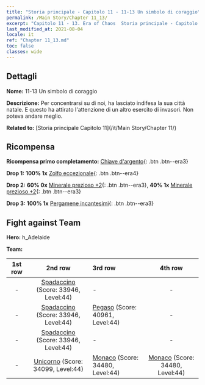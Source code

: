 ```yaml
---
title: "Storia principale - Capitolo 11 - 11-13 Un simbolo di coraggio"
permalink: /Main Story/Chapter 11_13/
excerpt: "Capitolo 11 - 13. Era of Chaos  Storia principale - Capitolo 11_13. 11-13 Un simbolo di coraggio"
last_modified_at: 2021-08-04
locale: it
ref: "Chapter 11_13.md"
toc: false
classes: wide
---
```


## Dettagli

 **Nome:** 11-13 Un simbolo di coraggio

 **Descrizione:** Per concentrarsi su di noi, ha lasciato indifesa la sua città natale. E questo ha attirato l'attenzione di un altro esercito di invasori. Non poteva andare meglio.

 **Related to:** [Storia principale Capitolo 11](/it/Main Story/Chapter 11/)

## Ricompensa

 **Ricompensa primo completamento:** [Chiave d'argento](/ItemsIT/con_693/){: .btn .btn--era3}

 **Drop 1:** **100% 1x** [Zolfo eccezionale](/ItemsIT/mat_36/){: .btn .btn--era4}

 **Drop 2:** **60% 0x** [Minerale prezioso +2](/ItemsIT/mat_26/){: .btn .btn--era3}, **40% 1x** [Minerale prezioso +2](/ItemsIT/mat_26/){: .btn .btn--era3}

 **Drop 3:** **100% 1x** [Pergamene incantesimi](/ItemsIT/con_694/){: .btn .btn--era3}


## Fight against Team
 **Hero:** h_Adelaide

 **Team:**


  | 1st row | 2nd row | 3rd row | 4th row |
  |:----:|:----:|:----|:----:|
  | - | [Spadaccino](/it/units/Swordsman/) (Score: 33946, Level:44)  | - | - |
  | - | [Spadaccino](/it/units/Swordsman/) (Score: 33946, Level:44)  | [Pegaso](/it/units/Pegasus/) (Score: 40961, Level:44)  | - |
  | - | [Spadaccino](/it/units/Swordsman/) (Score: 33946, Level:44)  | - | - |
  | - | [Unicorno](/it/units/Unicorn/) (Score: 34099, Level:44)  | [Monaco](/it/units/Monk/) (Score: 34480, Level:44)  | [Monaco](/it/units/Monk/) (Score: 34480, Level:44)  |


